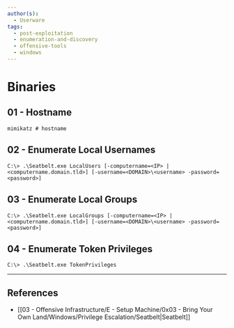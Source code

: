 ```yaml
---
author(s):
  - Userware
tags:
  - post-exploitation
  - enumeration-and-discovery
  - offensive-tools
  - windows
---
```

# Binaries

## 01 - Hostname

```
mimikatz # hostname
```

## 02 - Enumerate Local Usernames

```
C:\> .\Seatbelt.exe LocalUsers [-computername=<IP> | <computername.domain.tld>] [-username=<DOMAIN>\<username> -password=<password>]
```

## 03 - Enumerate Local Groups

```
C:\> .\Seatbelt.exe LocalGroups [-computername=<IP> | <computername.domain.tld>] [-username=<DOMAIN>\<username> -password=<password>]
```

## 04 - Enumerate Token Privileges

```
C:\> .\Seatbelt.exe TokenPrivileges
```

---
## References

- [[03 - Offensive Infrastructure/E - Setup Machine/0x03 - Bring Your Own Land/Windows/Privilege Escalation/Seatbelt|Seatbelt]]